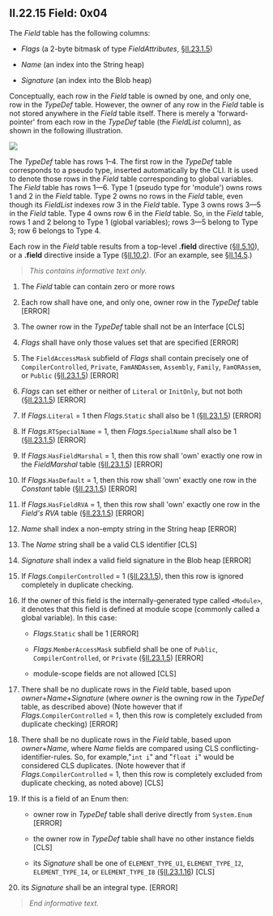 ## II.22.15 Field: 0x04

The _Field_ table has the following columns:

 * _Flags_ (a 2-byte bitmask of type _FieldAttributes_, §[II.23.1.5](ii.23.1.5-flags-for-fields-fieldattributes.md))

 * _Name_ (an index into the String heap)

 * _Signature_ (an index into the Blob heap)

Conceptually, each row in the _Field_ table is owned by one, and only one, row in the _TypeDef_ table. However, the owner of any row in the _Field_ table is not stored anywhere in the _Field_ table itself. There is merely a 'forward-pointer' from each row in the _TypeDef_ table (the _FieldList_ column), as shown in the following illustration.

 ![](ii.22.15-field-figure-1.png)

The _TypeDef_ table has rows 1&ndash;4. The first row in the _TypeDef_ table corresponds to a pseudo type, inserted automatically by the CLI. It is used to denote those rows in the _Field_ table corresponding to global variables. The _Field_ table has rows 1&mdash;6. Type 1 (pseudo type for 'module') owns rows 1 and 2 in the _Field_ table. Type 2 owns no rows in the _Field_ table, even though its _FieldList_ indexes row 3 in the _Field_ table. Type 3 owns rows 3&mdash;5 in the _Field_ table. Type 4 owns row 6 in the _Field_ table.  So, in the _Field_ table, rows 1 and 2 belong to Type 1 (global variables); rows 3&mdash;5 belong to Type 3; row 6 belongs to Type 4.

Each row in the _Field_ table results from a top-level **.field** directive (§[II.5.10](ii.5.10-ilasm-source-files.md)), or a **.field** directive inside a Type (§[II.10.2](ii.10.2-body-of-a-type-definition.md)). (For an example, see §[II.14.5](ii.14.5-method-pointers.md).)

> _This contains informative text only._

 1. The _Field_ table can contain zero or more rows

 2. Each row shall have one, and only one, owner row in the _TypeDef_ table \[ERROR\]

 3. The owner row in the _TypeDef_ table shall not be an Interface \[CLS\]

 4. _Flags_ shall have only those values set that are specified \[ERROR\]

 5. The `FieldAccessMask` subfield of _Flags_ shall contain precisely one of `CompilerControlled`, `Private`, `FamANDAssem`, `Assembly`, `Family`, `FamORAssem`, or `Public` (§[II.23.1.5](ii.23.1.5-flags-for-fields-fieldattributes.md)) \[ERROR\]

 6. _Flags_ can set either or neither of `Literal` or `InitOnly`, but not both (§[II.23.1.5](ii.23.1.5-flags-for-fields-fieldattributes.md)) \[ERROR\]

 7. If _Flags_.`Literal` = 1 then _Flags_.`Static` shall also be 1 (§[II.23.1.5](ii.23.1.5-flags-for-fields-fieldattributes.md)) \[ERROR\]

 8. If _Flags_.`RTSpecialName` = 1, then _Flags_.`SpecialName` shall also be 1 (§[II.23.1.5](ii.23.1.5-flags-for-fields-fieldattributes.md)) \[ERROR\]

 9. If _Flags_.`HasFieldMarshal` = 1, then this row shall 'own' exactly one row in the _FieldMarshal_ table (§[II.23.1.5](ii.23.1.5-flags-for-fields-fieldattributes.md)) \[ERROR\]

 10. If _Flags_.`HasDefault` = 1, then this row shall 'own' exactly one row in the _Constant_ table (§[II.23.1.5](ii.23.1.5-flags-for-fields-fieldattributes.md)) \[ERROR\]

 11. If _Flags_.`HasFieldRVA` = 1, then this row shall 'own' exactly one row in the _Field's RVA_ table (§[II.23.1.5](ii.23.1.5-flags-for-fields-fieldattributes.md)) \[ERROR\]

 12. _Name_ shall index a non-empty string in the String heap \[ERROR\]

 13. The _Name_ string shall be a valid CLS identifier \[CLS\]

 14. _Signature_ shall index a valid field signature in the Blob heap \[ERROR\]

 15. If _Flags_.`CompilerControlled` = 1 (§[II.23.1.5](ii.23.1.5-flags-for-fields-fieldattributes.md)), then this row is ignored completely in duplicate checking.

 16. If the owner of this field is the internally-generated type called `<Module>`, it denotes that this field is defined at module scope (commonly called a global variable). In this case:

     * _Flags_.`Static` shall be 1 \[ERROR\] 

     * _Flags_.`MemberAccessMask` subfield shall be one of `Public`, `CompilerControlled`, or `Private` (§[II.23.1.5](ii.23.1.5-flags-for-fields-fieldattributes.md)) \[ERROR\]

     * module-scope fields are not allowed  \[CLS\]

 17. There shall be no duplicate rows in the _Field_ table, based upon _owner_+_Name_+_Signature_ (where _owner_ is the owning row in the _TypeDef_ table, as described above) (Note however that if _Flags_.`CompilerControlled` = 1, then this row is completely excluded from duplicate checking) \[ERROR\]

 18. There shall be no duplicate rows in the _Field_ table, based upon _owner_+_Name_, where _Name_ fields are compared using CLS conflicting-identifier-rules. So, for example,"`int i`" and "`float i`" would be considered CLS duplicates. (Note however that if _Flags_.`CompilerControlled` = 1, then this row is completely excluded from duplicate checking, as noted above) \[CLS\]

 19. If this is a field of an Enum then: 
 
     * owner row in _TypeDef_ table shall derive directly from `System.Enum` \[ERROR\]

     * the owner row in _TypeDef_ table shall have no other instance fields \[CLS\]

     * its _Signature_ shall be one of `ELEMENT_TYPE_U1`, `ELEMENT_TYPE_I2`, `ELEMENT_TYPE_I4`, or `ELEMENT_TYPE_I8` (§[II.23.1.16](ii.23.1.16-element-types-used-in-signatures.md)) \[CLS\]

 20. its _Signature_ shall be an integral type. \[ERROR\]

> _End informative text._

